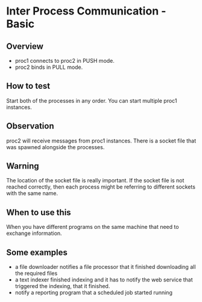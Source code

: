 # Inter Process Communication - Basic

## Overview

- proc1 connects to proc2 in PUSH mode.
- proc2 binds in PULL mode.

## How to test

Start both of the processes in any order. You can start multiple proc1
instances.

## Observation

proc2 will receive messages from proc1 instances. There is a socket file that
was spawned alongside the processes.

## Warning

The location of the socket file is really important. If the socket file is not
reached correctly, then each process might be referring to different sockets
with the same name.

## When to use this

When you have different programs on the same machine that need to exchange
information.

## Some examples

- a file downloader notifies a file processor that it finished downloading all
  the required files
- a text indexer finished indexing and it has to notify the web service that
  triggered the indexing, that it finished.
- notify a reporting program that a scheduled job started running
